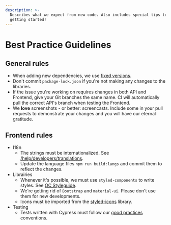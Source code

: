 ```yaml
---
description: >-
  Describes what we expect from new code. Also includes special tips to help you
  getting started!
---
```


# Best Practice Guidelines

## General rules

* When adding new dependencies, we use [fixed versions](https://docs.npmjs.com/about-semantic-versioning).
* Don't commit `package-lock.json` if you're not making any changes to the libraries.
* If the issue you're working on requires changes in both API and Frontend, give your Git branches the same name. CI will automatically pull the correct API's branch when testing the Frontend.
* We **love** screenshots - or better: screencasts. Include some in your pull requests to demonstrate your changes and you will have our eternal gratitude.

## Frontend rules

* I18n
  * The strings must be internationalized. See [/help/developers/translations](https://docs.opencollective.com/help/developers/translations).
  * Update the language files `npm run build:langs` and commit them to reflect the changes.
* Librairies
  * Whenever it's possible, we must use `styled-components` to write styles. See [OC Styleguide](https://opencollective-styleguide.now.sh/).
  * We're getting rid of `Bootstrap` and `material-ui`. Please don't use them for new developments.
  * Icons must be imported from the [styled-icons](http://styled-icons.js.org/) library.
* Testing
  * Tests written with Cypress must follow our [good practices](https://docs.opencollective.com/help/developers/testing-with-cypress) conventions.

